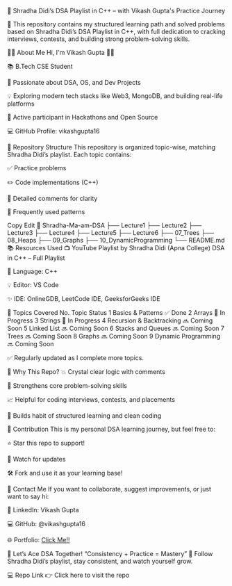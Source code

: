 📘 Shradha Didi’s DSA Playlist in C++ – with Vikash Gupta's Practice Journey




📍 This repository contains my structured learning path and solved problems based on Shradha Didi’s DSA Playlist in C++, with full dedication to cracking interviews, contests, and building strong problem-solving skills.

🧑‍💻 About Me
Hi, I'm Vikash Gupta 👨‍💻

📚 B.Tech CSE Student

🧠 Passionate about DSA, OS, and Dev Projects

💡 Exploring modern tech stacks like Web3, MongoDB, and building real-life platforms

🚀 Active participant in Hackathons and Open Source

💻 GitHub Profile: vikashgupta16

📂 Repository Structure
This repository is organized topic-wise, matching Shradha Didi’s playlist. Each topic contains:

✅ Practice problems

✏️ Code implementations (C++)

📄 Detailed comments for clarity

🚀 Frequently used patterns

Copy
Edit
📁 Shradha-Ma-am-DSA
├── Lecture1
├── Lecture2
├── Lecture3
├── Lecture4
├── Lecture5
├── Lecture6
├── 07_Trees
├── 08_Heaps
├── 09_Graphs
├── 10_DynamicProgramming
└── README.md
📚 Resources Used
📺 YouTube Playlist by Shradha Didi (Apna College)
DSA in C++ – Full Playlist

📘 Language: C++

💡 Editor: VS Code 

✨ IDE: OnlineGDB, LeetCode IDE, GeeksforGeeks IDE

🚀 Topics Covered
No.	Topic	Status
1	Basics & Patterns	✅ Done
2	Arrays	🔄 In Progress
3	Strings	🔄 In Progress
4	Recursion & Backtracking	🔜 Coming Soon
5	Linked List	🔜 Coming Soon
6	Stacks and Queues	🔜 Coming Soon
7	Trees	🔜 Coming Soon
8	Graphs	🔜 Coming Soon
9	Dynamic Programming	🔜 Coming Soon

✅ Regularly updated as I complete more topics.

🌟 Why This Repo?
💥 Crystal clear logic with comments

🧠 Strengthens core problem-solving skills

📈 Helpful for coding interviews, contests, and placements

🧩 Builds habit of structured learning and clean coding

📌 Contribution
This is my personal DSA learning journey, but feel free to:

⭐ Star this repo to support!

👀 Watch for updates

🛠️ Fork and use it as your learning base!

📧 Contact Me
If you want to collaborate, suggest improvements, or just want to say hi:

💼 LinkedIn: Vikash Gupta

💻 GitHub: @vikashgupta16

🌐 Portfolio: [Click Me!!](https://vikash-dev-portfolio.vercel.app/)

🧠 Let’s Ace DSA Together!
“Consistency + Practice = Mastery” 🚀
Follow Shradha Didi’s playlist, stay consistent, and watch yourself grow.

💻 Repo Link
👉 Click here to visit the repo